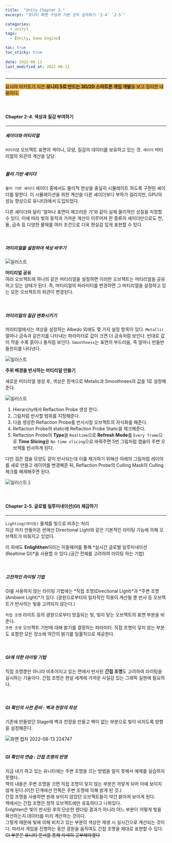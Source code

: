 ```yaml
---
title:  "Unity Chapter 2."
excerpt: "유니티 화면 구성과 기본 조작 습득하기 `2-4` `2-5`"

categories:
  - unity1
tags:
  - [Unity, Game Engine]

toc: true
toc_sticky: true
 
date: 2022-08-13
last_modified_at: 2022-08-13
---
```

--- 
<span style="background-color:#E2A63B">요시야 마키토가 지은 **유니티 5로 만드는 3D/2D 스마트폰 게임 개발**을 보고 정리한 내용이다.</span>  
<br>
<br> 

#### Chapter 2-4. 색상과 질감 부여하기    
---
 
##### **셰이더와 머티리얼**

`머티리얼` 오브젝트 표면의 색이나, 모양, 질감의 데이터를 보유하고 있는 것.
`셰이더` 머티리얼의 외관의 계산을 담당.
<br>
<br>

##### **물리 기반 셰이더**  

`물리 기반 셰이더` 셰이더 중에서도 물리적 현상을 충실히 시뮬레이트 하도록 구현된 셰이더를 말한다. 이 시뮬레이션을 위한 계산을 다른 셰이더보다 부하가 걸리지만, GPU의 성능 향상으로 유니티5에서 도입되었다.  
 
다른 셰이더와 달리 '얼마나 표면이 매끄러운 가'와 같이 실제 물리적인 성질을 지정할 수 있다. 이에 따라 빛의 동작과 가까운 계산이 이루어져 한 종류의 셰이더만으로도 천, 돌, 금속 등 다양한 물체를 여러 조건으로 더욱 현실감 있게 표현할 수 있다.  
<br>
<br>

##### **머티리얼을 설정하여 색상 바꾸기**  

![일러스트](https://user-images.githubusercontent.com/106606698/184494513-4b267544-2a39-472b-bceb-1f2c8c34f90b.png)

**머티리얼 공유**  
여러 오브젝트에 하나의 같은 머티리얼을 설정하면 이러한 오브젝트는 머티리얼을 공유하고 있는 상태가 된다. 즉, 머티리얼의 파라미터를 변경하면 그 머티리얼을 설정하고 있는 모든 오브젝트의 외관이 변경된다.  
<br>
<br>

##### **머티리얼의 질감 변화시키기**  

머리티얼에서는 색상을 설정하는 Albedo 외에도 몇 가지 설정 항목이 있다. 
`Metallic` 얼마나 금속과 같은지를 나타내는 파라미터로 값이 크면 더 금속처럼 보인다. 반대로 값이 작을 수록 흙이나 돌처럼 보인다. 
`Smoothness`는 표면의 부드러움, 즉 얼마나 반들반들한지를 나타낸다.  
 
![일러스트](https://user-images.githubusercontent.com/106606698/184495288-7ba81b5a-0b26-4d89-b406-d9b773d9badb.png)  

**주위 배경을 반사하는 머티리얼 만들기**  
 
새로운 머티리얼 생성 후, 색상은 흰색으로 Metalic과 Smoothnees의 값을 1로 설정해준다.  

![일러스트](https://user-images.githubusercontent.com/106606698/184496047-279591b0-af88-4453-aaa3-a755487a545b.png)  
 
1. Hierarchy에서 Reflaction Probe 생성 한다.  
2. 그림처럼 반사할 범위를 지정해준다.  
3. 다음 생성한 Reflaction Probe를 반사시킬 오브젝트의 자식화를 해준다.
4. Reflaction Probe의 static에 Reflaction Probe Static을 체크해준다.
5. Reflaction Probe의 **Type**을 `Realtime`으로 **Refresh Mode**를 `Every frame`으로 **Time Slicing**을 `No time slicing`으로 바꿔주면 5번 그림처럼 캡슐이 주변 오브젝틀 반사하게 된다.  

다만 검은 캡슐 모양도 같이 반사되는데 이를 제거하기 위해선 아래의 그림처럼 레이어를 새로 만들고 레이어를 변경해준 뒤, Reflaction Probe의 Culling Mask의 Culling 체크를 해제해주면 된다.  
 
![일러스트１](https://user-images.githubusercontent.com/106606698/184496052-6c6b9673-4c91-4f4c-95c0-9ae8e4044bbc.png)  
<br>
<br>

#### Chapter 2-5. 글로벌 일루미네이션(GI) 체감하기   
--- 

`Lighting(라이팅)` 물체를 빛으로 비추는 처리  
지금 까지 만들어온 씬에선 Directional Light와 같은 기본적인 라이팅 기능에 의해 오브젝트가 비춰지고 있었다.  
 
이 외에도 **Enlighthen**이라는 미들웨어를 통해 *실시간 글로벌 일루미네이션(Realtime GI)*을 사용할 수 있다.(공간 전체를 고려하여 라이팅 하는 기법)  
<br>
<br>

##### **고전적인 라이팅 기법**  
 
GI를 사용하지 않는 라이팅 기법에는 *직접 조명(Directional Light)*과 *주변 조명(Ambient Light)*가 있다. (광원으로부터의 일차적인 작용이 계산될 뿐 반사 등 오브젝트가 반사하는 빛을 고려되지 않는다.)  
 
`직접 조명` 라이트 등의 광원으로부터 방출되는 빛, 빛이 닿는 오브젝트의 표면 부분을 비춘다.  
`주변 조명` 오브젝트 기반에 대해 밝기를 결정하는 파라미터. 직접 조명이 닿지 않는 부분도 포함한 모든 장소에 약간의 밝기를 일률적으로 제공한다.  
<br>
<br>

##### **GI에 의한 라이팅 기법**  
 
직접 조명뿐만 아니라 비추어지고 있는 면에서 반사된 **간접 조명**도 고려하여 라이팅을 실시하는 기술이다. 
간접 조명은 현실 세계에 가까운 사실감 있는 그래픽 실현에 필요하다.  
<br>
<br>

##### **GI 확인의 사전 준비 : 벽과 천장의 작성**  
 
기존에 만들었던 Stage에 벽과 천장을 만들고 벽이 없는 부분으로 빛이 비치도록 방향을 설정해준다.  

![화면 캡처 2022-08-13 224747](https://user-images.githubusercontent.com/106606698/184496997-4b703422-be76-4cce-b729-595762496db0.png)
<br>
<br>

##### **GI 확인의 연습 : 간접 조명의 반영**  
 
지금 내가 하고 있는 유니티에는 주변 조명을 끄는 방법을 알지 못해서 예제를 실습하지 못했다..  
책의 내용은 주변 조명을 끄면 직접 조명이 닿지 않는 부분은 까맣게 되어 아예 보이지 않게 된다.(이전 단계에선 안쪽은 주변 조명에 의해 밝게 된 것.)  
간접 조명을 사용하면 원래 보이지 않았던 오브젝트들이 약간 밝아져 보이게 된다.  
책에서는 간접 조명은 정적 오브젝트에만 유효하다고 나와있다.  
Enlghten은 빛이 반사된 후의 단순한 렌더링 결과가 아니라 어느 부분이 어떻게 빛을 확산하는지 데이터를 미리 계산하는 것이다.  
그렇게 때문에 빛에 의해 비치고 있는 부분의 색상은 재생 시 실시간으로 계산되는 것이다. 따라서 게임을 진행하는 동안 광원을 움직여도 간접 조명을 제대로 표현할 수 있다.  
~~GI 부분은 유니티 문서를 통해 자세히 공부해야겠다~~